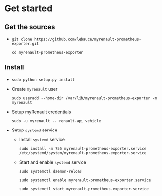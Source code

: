 Get started
===========

Get the sources
---------------

- `git clone https://github.com/lebauce/myrenault-prometheus-exporter.git`
  
  `cd myrenault-prometheus-exporter`

Install
-------

- `sudo python setup.py install`

- Create `myrenault` user

  `sudo useradd --home-dir /var/lib/myrenault-prometheus-exporter -m myrenault`

- Setup myRenault credentials

  `sudo -u myrenault -- renault-api vehicle`

- Setup `systemd` service

  - Install `systemd` service

    `sudo install -m 755 myrenault-prometheus-exporter.service /etc/systemd/system/myrenault-prometheus-exporter.service`

  - Start and enable `systemd` service

    `sudo systemctl daemon-reload`

    `sudo systemctl enable myrenault-prometheus-exporter.service`

    `sudo systemctl start myrenault-prometheus-exporter.service`

